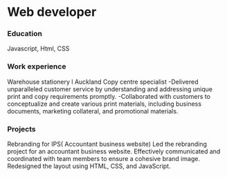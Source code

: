 # Web developer

### Education
Javascript, Html, CSS

### Work experience
Warehouse stationery l Auckland
Copy centre specialist 
-Delivered unparalleled customer service by understanding and addressing unique print and copy requirements promptly.
-Collaborated with customers to conceptualize and create various print materials, including business documents, marketing collateral, and promotional materials.

### Projects
Rebranding for IPS( Accountant business website)
Led the rebranding project for an accountant business website. 
Effectively communicated and coordinated with team members to ensure a cohesive brand image.
Redesigned the layout using HTML, CSS, and JavaScript.
